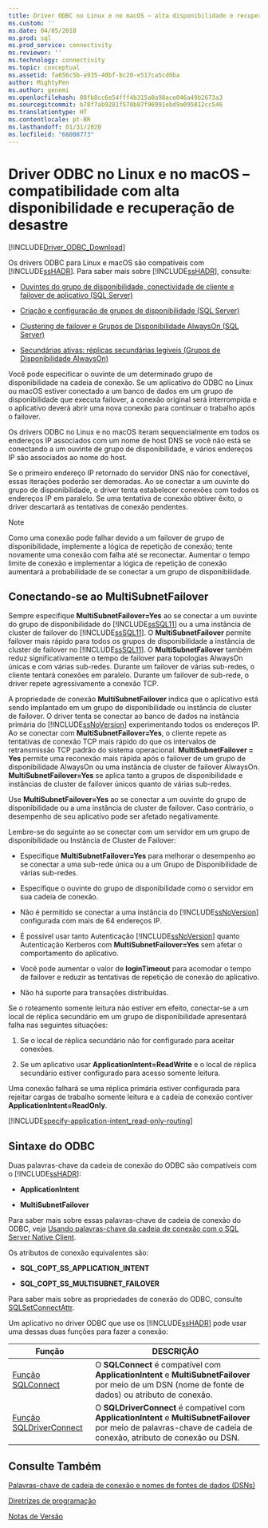 ```yaml
---
title: Driver ODBC no Linux e no macOS – alta disponibilidade e recuperação de desastre | Microsoft Docs
ms.custom: ''
ms.date: 04/05/2018
ms.prod: sql
ms.prod_service: connectivity
ms.reviewer: ''
ms.technology: connectivity
ms.topic: conceptual
ms.assetid: fa656c5b-a935-40bf-bc20-e517ca5cd0ba
author: MightyPen
ms.author: genemi
ms.openlocfilehash: 08fb8cc6e54fff4b315a0a98ace046a49b2673a3
ms.sourcegitcommit: b78f7ab9281f570b87f96991ebd9a095812cc546
ms.translationtype: HT
ms.contentlocale: pt-BR
ms.lasthandoff: 01/31/2020
ms.locfileid: "68008773"
---
```

# <a name="odbc-driver-on-linux-and-macos-support-for-high-availability-and-disaster-recovery"></a>Driver ODBC no Linux e no macOS – compatibilidade com alta disponibilidade e recuperação de desastre
[!INCLUDE[Driver_ODBC_Download](../../../includes/driver_odbc_download.md)]

Os drivers ODBC para Linux e macOS são compatíveis com [!INCLUDE[ssHADR](../../../includes/sshadr_md.md)]. Para saber mais sobre [!INCLUDE[ssHADR](../../../includes/sshadr_md.md)], consulte:  
  
-   [Ouvintes do grupo de disponibilidade, conectividade de cliente e failover de aplicativo (SQL Server)](https://msdn.microsoft.com/library/hh213417.aspx)  
  
-   [Criação e configuração de grupos de disponibilidade (SQL Server)](https://msdn.microsoft.com/library/ff878265.aspx)  
  
-   [Clustering de failover e Grupos de Disponibilidade AlwaysOn (SQL Server)](https://msdn.microsoft.com/library/ff929171.aspx)  
  
-   [Secundárias ativas: réplicas secundárias legíveis (Grupos de Disponibilidade AlwaysOn)](https://msdn.microsoft.com/library/ff878253.aspx)  
  
Você pode especificar o ouvinte de um determinado grupo de disponibilidade na cadeia de conexão. Se um aplicativo do ODBC no Linux ou macOS estiver conectado a um banco de dados em um grupo de disponibilidade que executa failover, a conexão original será interrompida e o aplicativo deverá abrir uma nova conexão para continuar o trabalho após o failover.

Os drivers ODBC no Linux e no macOS iteram sequencialmente em todos os endereços IP associados com um nome de host DNS se você não está se conectando a um ouvinte de grupo de disponibilidade, e vários endereços IP são associados ao nome do host.

Se o primeiro endereço IP retornado do servidor DNS não for conectável, essas iterações poderão ser demoradas. Ao se conectar a um ouvinte do grupo de disponibilidade, o driver tenta estabelecer conexões com todos os endereços IP em paralelo. Se uma tentativa de conexão obtiver êxito, o driver descartará as tentativas de conexão pendentes.

> [!NOTE]  
> Como uma conexão pode falhar devido a um failover de grupo de disponibilidade, implemente a lógica de repetição de conexão; tente novamente uma conexão com falha até se reconectar. Aumentar o tempo limite de conexão e implementar a lógica de repetição de conexão aumentará a probabilidade de se conectar a um grupo de disponibilidade.

## <a name="connecting-with-multisubnetfailover"></a>Conectando-se ao MultiSubnetFailover

Sempre especifique **MultiSubnetFailover=Yes** ao se conectar a um ouvinte do grupo de disponibilidade do [!INCLUDE[ssSQL11](../../../includes/sssql11-md.md)] ou a uma instância de cluster de failover do [!INCLUDE[ssSQL11](../../../includes/sssql11-md.md)]. O **MultiSubnetFailover** permite failover mais rápido para todos os grupos de disponibilidade a instância de cluster de failover no [!INCLUDE[ssSQL11](../../../includes/sssql11-md.md)]. O **MultiSubnetFailover** também reduz significativamente o tempo de failover para topologias AlwaysOn únicas e com várias sub-redes. Durante um failover de várias sub-redes, o cliente tentará conexões em paralelo. Durante um failover de sub-rede, o driver repete agressivamente a conexão TCP.

A propriedade de conexão **MultiSubnetFailover** indica que o aplicativo está sendo implantado em um grupo de disponibilidade ou instância de cluster de failover. O driver tenta se conectar ao banco de dados na instância primária do [!INCLUDE[ssNoVersion](../../../includes/ssnoversion-md.md)] experimentando todos os endereços IP. Ao se conectar com **MultiSubnetFailover=Yes**, o cliente repete as tentativas de conexão TCP mais rápido do que os intervalos de retransmissão TCP padrão do sistema operacional. **MultiSubnetFailover = Yes** permite uma reconexão mais rápida após o failover de um grupo de disponibilidade AlwaysOn ou uma instância de cluster de failover AlwaysOn. **MultiSubnetFailover=Yes** se aplica tanto a grupos de disponibilidade e instâncias de cluster de failover únicos quanto de várias sub-redes.  

Use **MultiSubnetFailover=Yes** ao se conectar a um ouvinte do grupo de disponibilidade ou a uma instância de cluster de failover. Caso contrário, o desempenho de seu aplicativo pode ser afetado negativamente.

Lembre-se do seguinte ao se conectar com um servidor em um grupo de disponibilidade ou Instância de Cluster de Failover:
  
-   Especifique **MultiSubnetFailover=Yes** para melhorar o desempenho ao se conectar a uma sub-rede única ou a um Grupo de Disponibilidade de várias sub-redes.

-   Especifique o ouvinte do grupo de disponibilidade como o servidor em sua cadeia de conexão.
  
-   Não é permitido se conectar a uma instância do [!INCLUDE[ssNoVersion](../../../includes/ssnoversion-md.md)] configurada com mais de 64 endereços IP.

-   É possível usar tanto Autenticação [!INCLUDE[ssNoVersion](../../../includes/ssnoversion-md.md)] quanto Autenticação Kerberos com **MultiSubnetFailover=Yes** sem afetar o comportamento do aplicativo.

-   Você pode aumentar o valor de **loginTimeout** para acomodar o tempo de failover e reduzir as tentativas de repetição de conexão do aplicativo.

-   Não há suporte para transações distribuídas.  
  
Se o roteamento somente leitura não estiver em efeito, conectar-se a um local de réplica secundário em um grupo de disponibilidade apresentará falha nas seguintes situações:  
  
1.  Se o local de réplica secundário não for configurado para aceitar conexões.  
  
2.  Se um aplicativo usar **ApplicationIntent=ReadWrite** e o local de réplica secundário estiver configurado para acesso somente leitura.  
  
Uma conexão falhará se uma réplica primária estiver configurada para rejeitar cargas de trabalho somente leitura e a cadeia de conexão contiver **ApplicationIntent=ReadOnly**.  


[!INCLUDE[specify-application-intent_read-only-routing](~/includes/paragraph-content/specify-application-intent-read-only-routing.md)]


## <a name="odbc-syntax"></a>Sintaxe do ODBC

Duas palavras-chave da cadeia de conexão do ODBC são compatíveis com o [!INCLUDE[ssHADR](../../../includes/sshadr_md.md)]:  
  
-   **ApplicationIntent**  
  
-   **MultiSubnetFailover**  
  
Para saber mais sobre essas palavras-chave de cadeia de conexão do ODBC, veja [Usando palavras-chave da cadeia de conexão com o SQL Server Native Client](../../../relational-databases/native-client/applications/using-connection-string-keywords-with-sql-server-native-client.md).  
  
Os atributos de conexão equivalentes são:
  
-   **SQL_COPT_SS_APPLICATION_INTENT**  
  
-   **SQL_COPT_SS_MULTISUBNET_FAILOVER**  
  
Para saber mais sobre as propriedades de conexão do ODBC, consulte [SQLSetConnectAttr](../../../relational-databases/native-client-odbc-api/sqlsetconnectattr.md).  
  
Um aplicativo no driver ODBC que use os [!INCLUDE[ssHADR](../../../includes/sshadr_md.md)] pode usar uma dessas duas funções para fazer a conexão:  
  
|Função|DESCRIÇÃO|  
|------------|---------------|  
|[Função SQLConnect](../../../odbc/reference/syntax/sqlconnect-function.md)|O **SQLConnect** é compatível com **ApplicationIntent** e **MultiSubnetFailover** por meio de um DSN (nome de fonte de dados) ou atributo de conexão.|  
|[Função SQLDriverConnect](../../../odbc/reference/syntax/sqldriverconnect-function.md)|O **SQLDriverConnect** é compatível com **ApplicationIntent** e **MultiSubnetFailover** por meio de palavras-chave de cadeia de conexão, atributo de conexão ou DSN.|
  
## <a name="see-also"></a>Consulte Também  

[Palavras-chave de cadeia de conexão e nomes de fontes de dados (DSNs)](../../../connect/odbc/linux-mac/connection-string-keywords-and-data-source-names-dsns.md)

[Diretrizes de programação](../../../connect/odbc/linux-mac/programming-guidelines.md)

[Notas de Versão](../../../connect/odbc/linux-mac/release-notes-odbc-sql-server-linux-mac.md)  
